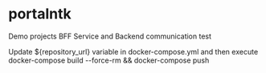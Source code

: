 # portalntk
Demo projects
BFF Service and Backend communication test

Update ${repository_url} variable in docker-compose.yml and then execute docker-compose build --force-rm && docker-compose push